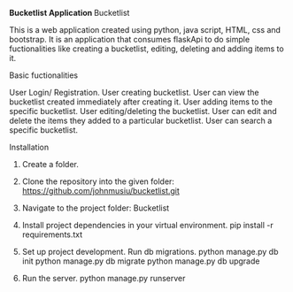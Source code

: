 <b> Bucketlist Application </b>
Bucketlist

This is a web application created using python, java script, HTML, css and bootstrap. It is an application that consumes flaskApi to do simple fuctionalities like creating a bucketlist, editing, deleting and adding items to it. 

Basic fuctionalities

User Login/ Registration.
User creating bucketlist.
User can view the bucketlist created immediately after creating it.
User adding items to the specific bucketlist.
User editing/deleting the bucketlist.
User can edit and delete the items they added to a particular bucketlist.
User can search a specific bucketlist.

Installation

1. Create a folder.

2. Clone the repository into the given folder: 
   https://github.com/johnmusiu/bucketlist.git

3. Navigate to the project folder: 
   Bucketlist

4. Install project dependencies in your virtual environment.
    pip install -r requirements.txt
    
5. Set up project development. Run db migrations.
    python manage.py db init python manage.py db migrate python manage.py db upgrade 
6. Run the server.
    python manage.py runserver
